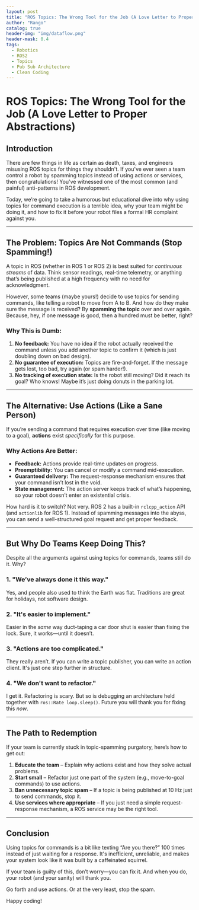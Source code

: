 ```yaml
---
layout: post
title: "ROS Topics: The Wrong Tool for the Job (A Love Letter to Proper Abstractions)"
author: "Rango"
catalog: true
header-img: "img/dataflow.png"
header-mask: 0.4
tags:
  - Robotics
  - ROS2
  - Topics
  - Pub Sub Architecture
  - Clean Coding
---
```


# ROS Topics: The Wrong Tool for the Job (A Love Letter to Proper Abstractions)

## Introduction
There are few things in life as certain as death, taxes, and engineers misusing ROS topics for things they shouldn't. If you've ever seen a team control a robot by spamming topics instead of using actions or services, then congratulations! You've witnessed one of the most common (and painful) anti-patterns in ROS development.

Today, we’re going to take a humorous but educational dive into why using topics for command execution is a terrible idea, why your team might be doing it, and how to fix it before your robot files a formal HR complaint against you.

---

## The Problem: Topics Are Not Commands (Stop Spamming!)
A topic in ROS (whether in ROS 1 or ROS 2) is best suited for *continuous streams* of data. Think sensor readings, real-time telemetry, or anything that’s being published at a high frequency with no need for acknowledgment.

However, some teams (maybe yours!) decide to use topics for sending commands, like telling a robot to move from A to B. And how do they make sure the message is received? By **spamming the topic** over and over again. Because, hey, if one message is good, then a hundred must be better, right?

### Why This is Dumb:
1. **No feedback:** You have no idea if the robot actually received the command unless you add another topic to confirm it (which is just doubling down on bad design).
2. **No guarantee of execution:** Topics are fire-and-forget. If the message gets lost, too bad, try again (or spam harder!).
3. **No tracking of execution state:** Is the robot still moving? Did it reach its goal? Who knows! Maybe it’s just doing donuts in the parking lot.

---

## The Alternative: Use Actions (Like a Sane Person)
If you’re sending a command that requires execution over time (like moving to a goal), **actions** exist *specifically* for this purpose. 

### Why Actions Are Better:
- **Feedback:** Actions provide real-time updates on progress.
- **Preemptibility:** You can cancel or modify a command mid-execution.
- **Guaranteed delivery:** The request-response mechanism ensures that your command isn’t lost in the void.
- **State management:** The action server keeps track of what’s happening, so your robot doesn’t enter an existential crisis.

How hard is it to switch? Not very. ROS 2 has a built-in `rclcpp_action` API (and `actionlib` for ROS 1). Instead of spamming messages into the abyss, you can send a well-structured goal request and get proper feedback.

---

## But Why Do Teams Keep Doing This?
Despite all the arguments against using topics for commands, teams still do it. Why?

### 1. "We’ve always done it this way."
Yes, and people also used to think the Earth was flat. Traditions are great for holidays, not software design.

### 2. "It's easier to implement."
Easier in the *same* way duct-taping a car door shut is easier than fixing the lock. Sure, it works—until it doesn’t.

### 3. "Actions are too complicated."
They really aren’t. If you can write a topic publisher, you can write an action client. It's just one step further in structure.

### 4. "We don't want to refactor."
I get it. Refactoring is scary. But so is debugging an architecture held together with `ros::Rate loop.sleep()`. Future you will thank you for fixing this *now*.

---

## The Path to Redemption
If your team is currently stuck in topic-spamming purgatory, here’s how to get out:
1. **Educate the team** – Explain why actions exist and how they solve actual problems.
2. **Start small** – Refactor just one part of the system (e.g., move-to-goal commands) to use actions.
3. **Ban unnecessary topic spam** – If a topic is being published at 10 Hz just to send commands, stop it.
4. **Use services where appropriate** – If you just need a simple request-response mechanism, a ROS service may be the right tool.

---

## Conclusion
Using topics for commands is a bit like texting “Are you there?” 100 times instead of just waiting for a response. It's inefficient, unreliable, and makes your system look like it was built by a caffeinated squirrel.

If your team is guilty of this, don’t worry—you can fix it. And when you do, your robot (and your sanity) will thank you.

Go forth and use actions. Or at the very least, stop the spam.

Happy coding!
